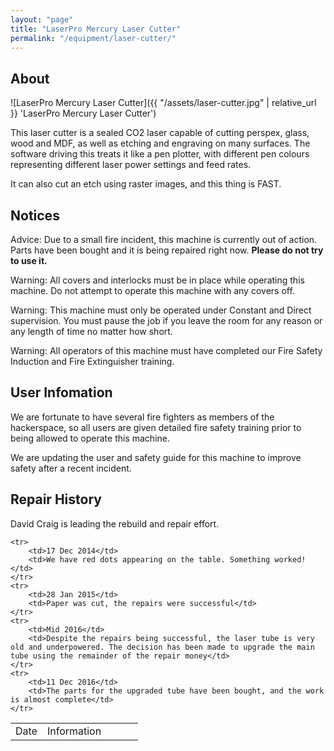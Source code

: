 ```yaml
---
layout: "page"
title: "LaserPro Mercury Laser Cutter"
permalink: "/equipment/laser-cutter/"
---
```


## About

![LaserPro Mercury Laser Cutter]({{ "/assets/laser-cutter.jpg" | relative_url }} 'LaserPro Mercury Laser Cutter')

This laser cutter is a sealed CO2 laser capable of cutting perspex, glass, wood and MDF, as well as etching and engraving on many surfaces.  The software driving this treats it like a pen plotter, with different pen colours representing different laser power settings and feed rates.

It can also cut an etch using raster images, and this thing is FAST.

## Notices

<span class="label label-info">Advice:</span>
Due to a small fire incident, this machine is currently out of action. Parts have been bought and it is being repaired right now. **Please do not try to use it.**

<span class="label label-danger">Warning:</span>
All covers and interlocks must be in place while operating this machine. Do not attempt to operate this machine with any covers off.

<span class="label label-danger">Warning:</span>
This machine must only be operated under Constant and Direct supervision. You must pause the job if you leave the room for any reason or any length of time no matter how short.

<span class="label label-danger">Warning:</span>
All operators of this machine must have completed our Fire Safety Induction and Fire Extinguisher training.

## User Infomation

We are fortunate to have several fire fighters as members of the hackerspace, so all users are given detailed fire safety training prior to being allowed to operate this machine.

We are updating the user and safety guide for this machine to improve safety after a recent incident.

## Repair History

David Craig is leading the rebuild and repair effort.

<table class="table">
    <tr>
        <td width="25%">Date</td>
        <td>Information</td>
    </tr>

    <tr>
        <td>17 Dec 2014</td>
        <td>We have red dots appearing on the table. Something worked!</td>
    </tr>
    <tr>
        <td>28 Jan 2015</td>
        <td>Paper was cut, the repairs were successful</td>
    </tr>
    <tr>
        <td>Mid 2016</td>
        <td>Despite the repairs being successful, the laser tube is very old and underpowered. The decision has been made to upgrade the main tube using the remainder of the repair money</td>
    </tr>
    <tr>
        <td>11 Dec 2016</td>
        <td>The parts for the upgraded tube have been bought, and the work is almost complete</td>
    </tr>
</table>

